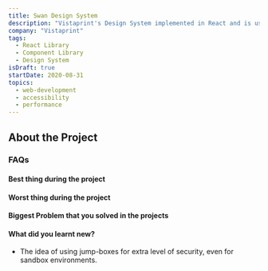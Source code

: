 ```yaml
---
title: Swan Design System
description: "Vistaprint's Design System implemented in React and is used across the company and its subsidiaries and sister companies"
company: "Vistaprint"
tags:
  - React Library
  - Component Library
  - Design System
isDraft: true
startDate: 2020-08-31
topics:
  - web-development
  - accessibility
  - performance
---
```


## About the Project

### FAQs

#### Best thing during the project

#### Worst thing during the project

#### Biggest Problem that you solved in the projects

#### What did you learnt new?

- The idea of using jump-boxes for extra level of security, even for sandbox environments.
